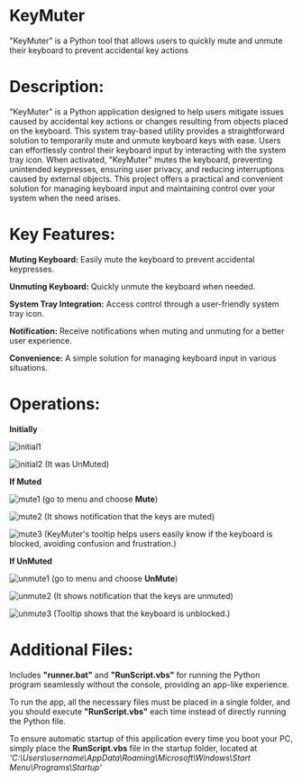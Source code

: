 # KeyMuter
"KeyMuter" is a Python tool that allows users to quickly mute and unmute their keyboard to prevent accidental key actions

Description:
============

"KeyMuter" is a Python application designed to help users mitigate issues caused by accidental key actions or changes resulting from objects placed on the keyboard. This system tray-based utility provides a straightforward solution to temporarily mute and unmute keyboard keys with ease. Users can effortlessly control their keyboard input by interacting with the system tray icon. When activated, "KeyMuter" mutes the keyboard, preventing unintended keypresses, ensuring user privacy, and reducing interruptions caused by external objects. This project offers a practical and convenient solution for managing keyboard input and maintaining control over your system when the need arises.

Key Features:
=============

**Muting Keyboard:** Easily mute the keyboard to prevent accidental keypresses.

**Unmuting Keyboard:** Quickly unmute the keyboard when needed.

**System Tray Integration:** Access control through a user-friendly system tray icon.

**Notification:** Receive notifications when muting and unmuting for a better user experience.

**Convenience:** A simple solution for managing keyboard input in various situations.

Operations:
===========

**Initially**

![initial1](https://github.com/a-s-akash/KeyMuter/assets/149227673/9417ab76-9d73-4de4-a81e-73eccdae262e)

![initial2](https://github.com/a-s-akash/KeyMuter/assets/149227673/f290e808-344a-4d28-8103-082cf75477fe)
(It was UnMuted)

**If Muted**

![mute1](https://github.com/a-s-akash/KeyMuter/assets/149227673/b206430e-326f-4dc7-99f7-27fa3c5e95d7)
(go to menu and choose **Mute**)

![mute2](https://github.com/a-s-akash/KeyMuter/assets/149227673/26d96aee-76d0-441e-bde4-ff7ab111856f)
(It shows notification that the keys are muted)

![mute3](https://github.com/a-s-akash/KeyMuter/assets/149227673/956338b3-13dd-406f-b27e-49204d120858)
(KeyMuter's tooltip helps users easily know if the keyboard is blocked, avoiding confusion and frustration.)

**If UnMuted**

![unmute1](https://github.com/a-s-akash/KeyMuter/assets/149227673/e042349e-66d3-4e2e-9239-74526f43471e)
(go to menu and choose **UnMute**)

![unmute2](https://github.com/a-s-akash/KeyMuter/assets/149227673/41aa568e-7373-4046-9aad-4b972968b548)
(It shows notification that the keys are unmuted)

![unmute3](https://github.com/a-s-akash/KeyMuter/assets/149227673/d8f4e949-9420-4f3b-8b4c-584a0939e686)
(Tooltip shows that the keyboard is unblocked.)

Additional Files:
==================

Includes **"runner.bat"** and **"RunScript.vbs"** for running the Python program seamlessly without the console, providing an app-like experience.

To run the app, all the necessary files must be placed in a single folder, and you should execute **"RunScript.vbs"** each time instead of directly running the Python file.

To ensure automatic startup of this application every time you boot your PC, simply place the **RunScript.vbs** file in the startup folder, located at 
*'C:\Users\username\AppData\Roaming\Microsoft\Windows\Start Menu\Programs\Startup'*
